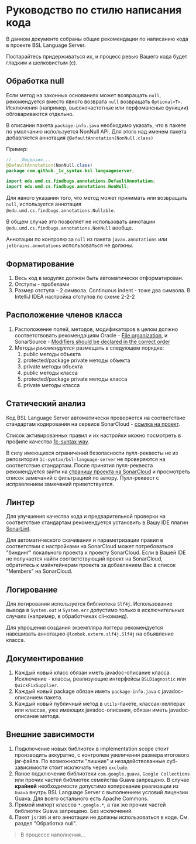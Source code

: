 # Руководство по стилю написания кода

В данном документе собраны общие рекомендации по написанию кода в проекте BSL Language Server.

Постарайтесь придерживаться их, и процесс ревью Вашего кода будет гладким и шелковистым (с).

## Обработка null

Если метод на законных основаниях может возвращать `null`, рекомендуется вместо явного возврата `null` возвращать `Optional<T>`. Исключения (например, высокочастотные или перфомансные функции) обговариваются отдельно.

В описании пакета `package-info.java` необходимо указать, что в пакете по умолчанию используется NonNull API.
Для этого над именем пакета добавляется аннотация `@DefaultAnnotation(NonNull.class)`

Пример:
```java
// ...Лицензия...
@DefaultAnnotation(NonNull.class)
package com.github._1c_syntax.bsl.languageserver;

import edu.umd.cs.findbugs.annotations.DefaultAnnotation;
import edu.umd.cs.findbugs.annotations.NonNull;
```

Для явного указания того, что метод может принимать или возвращать `null`, используется аннотация `@edu.umd.cs.findbugs.annotations.Nullable`.

В общем случае это позволяет не использовать аннотации `@edu.umd.cs.findbugs.annotations.NonNull` вообще.

Аннотации по контролю за `null` из пакета `javax.annotations` или `jetbrains.annotations` использоваться не должны.

## Форматирование

1. Весь код в модулях должен быть автоматически отформатирован.
1. Отступы - пробелами
1. Размер отступа - 2 символа. Continuous indent - тоже два символа. В IntelliJ IDEA настройка отступов по схеме 2-2-2

## Расположение членов класса

1. Расположение полей, методов, модификаторов в целом должно соответствовать рекомендациям Oracle - [File organization](https://www.oracle.com/java/technologies/javase/codeconventions-fileorganization.html), и SonarSource - [Modifiers should be declared in the correct order](https://rules.sonarsource.com/java/tag/convention/RSPEC-1124)
1. Методы _рекомендуется_ размещать в следующем порядке:
    1. public методы объекта
    1. protected/package private методы объекта
    1. private методы объекта
    1. public методы класса
    1. protected/package private методы класса
    1. private методы класса

## Статический анализ

Код BSL Language Server автоматически проверяется на соответствие стандартам кодирования на сервисе SonarCloud - [ссылка на проект](https://sonarcloud.io/dashboard?id=1c-syntax_bsl-language-server).

Список активированных правил и их настройки можно посмотреть в профиле качества [1c-syntax way](https://sonarcloud.io/organizations/1c-syntax/rules?activation=true&qprofile=AWdJBUnB2EsKsQgQiNpk).

В силу имеющихся ограничений безопасности пулл-реквесты не из репозитория `1c-syntax/bsl-language-server` не проверяются на соответствие стандартам. После принятия пулл-реквеста рекомендуется зайти на [страницу проекта на SonarCloud](https://sonarcloud.io/dashboard?id=1c-syntax_bsl-language-server) и просмотреть список замечаний с фильтрацией по автору. Пулл-реквест с исправлением замечаний приветствуется.

## Линтер

Для улучшения качества кода и предварительной проверки на соответствие стандартам рекомендуется установить в Вашу IDE плагин [SonarLint](https://www.sonarlint.org). 

Для автоматического скачивания и параметризации правил в соответствии с настройками на SonarCloud может потребоваться "биндинг" локального проекта к проекту SonarCloud. Если в Вашей IDE не получается найти соответствующий проект на SonarCloud, обратитесь к мэйнтейнерам проекта за добавлением Вас в список "Members" на SonarCloud.

## Логирование

Для логирования используется библиотека `Slf4j`. Использование вывода в `System.out` и `System.err` допустимо только в исключительных случаях (например, в обработчиках cli-команд).

Для упрощения создания экземпляра логгера рекомендуется навешивать аннотацию `@lombok.extern.slf4j.Slf4j` на объявление класса.

## Документирование

1. Каждый новый класс обязан иметь javadoc-описание класса. Исключение - классы, реализующие интерфейсы `BSLDiagnostic` или `QuickFixSupplier`.
1. Каждый новый package обязан иметь `package-info.java` с javadoc-описанием пакета.
1. Каждый новый публичный метод в `utils`-пакете, классах-хелперах или классах, уже имеющих javadoc-описания, обязан иметь javadoc-описание метода.

## Внешние зависимости

1. Подключение новых библиотек в implementation scope стоит производить аккуратно, с контролем увеличения размера итогового jar-файла. По возможности "лишние" и незадействованные суб-зависимости стоит исключать через `exclude`.
1. Явное подключение библиотеки `com.google.guava`, `Google Collections` или прочих частей библиотек семейства Guava запрещено. В случае **крайней** необходимости допустимо копирование реализации из `Guava` внутрь BSL Language Server с выполнением условий лицензии Guava. Для всего остального есть Apache Commons.
1. Прямой импорт классов `*.google.*`, а так же прочих частей библиотек Guava запрещено. Без исключений.
1. Пакет `jsr305` и его аннотации не должны использоваться в коде. См. раздел "Обработка null".

> В процессе наполнения...
